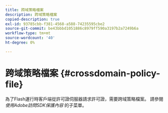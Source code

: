 ```yaml
---
title: 跨域策略檔案
description: 跨域策略檔案
copied-description: true
exl-id: 93785cbb-f381-4568-a588-74235595cbe2
source-git-commit: be43bbbd1051886c8979ff590a3197b2a7249b6a
workflow-type: tm+mt
source-wordcount: '40'
ht-degree: 0%

---
```


# 跨域策略檔案 {#crossdomain-policy-file}

為了Flash運行時客戶端從許可證伺服器請求許可證，需要跨域策略檔案。 請參閱 *使用Adobe訪問SDK保護內容* 的子菜單。
